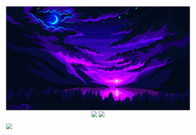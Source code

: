 <p align = "center">
  <img src="https://github.com/ChristopherBenton145/ChristopherBenton145/blob/main/images/github-background.gif" />
  <img  src = "https://github-readme-stats.vercel.app/api?username=ChristopherBenton145&show_icons=true&theme=radical&line_height=25">
  <img  src="https://github-readme-streak-stats.herokuapp.com/?user=ChristopherBenton145&show_icons=true&locale=en&layout=compact&theme=radical&line_height=0" />
  
  ![](https://komarev.com/ghpvc/?username=your-github-username&color=ed1a29)
  
</p>
